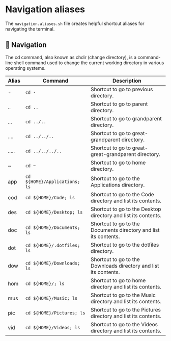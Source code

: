 # Navigation aliases

The `navigation.aliases.sh` file creates helpful shortcut aliases for
navigating the terminal.

## 🚀 Navigation

The cd command, also known as chdir (change directory), is a command-line shell
command used to change the current working directory in various operating
systems.

| Alias | Command | Description |
| ----- | ----- | ----- |
| - | `cd -` | Shortcut to go to previous directory. |
| .. | `cd ..` | Shortcut to go to parent directory. |
| ... | `cd ../..` | Shortcut to go to grandparent directory. |
| .... | `cd ../../..` | Shortcut to go to great-grandparent directory. |
| ..... | `cd ../../../..` | Shortcut to go to great-great-grandparent directory. |
| ~ | `cd ~` | Shortcut to go to home directory. |
| app | `cd ${HOME}/Applications; ls` | Shortcut to go to the Applications directory. |
| cod | `cd ${HOME}/Code; ls` | Shortcut to go to the Code directory and list its contents. |
| des | `cd ${HOME}/Desktop; ls` | Shortcut to go to the Desktop directory and list its contents. |
| doc | `cd ${HOME}/Documents; ls` | Shortcut to go to the Documents directory and list its contents. |
| dot | `cd ${HOME}/.dotfiles; ls` | Shortcut to go to the dotfiles directory. |
| dow | `cd ${HOME}/Downloads; ls` | Shortcut to go to the Downloads directory and list its contents. |
| hom | `cd ${HOME}/; ls` | Shortcut to go to home directory and list its contents. |
| mus | `cd ${HOME}/Music; ls` | Shortcut to go to the Music directory and list its contents. |
| pic | `cd ${HOME}/Pictures; ls` | Shortcut to go to the Pictures directory and list its contents. |
| vid | `cd ${HOME}/Videos; ls` | Shortcut to go to the Videos directory and list its contents. |
